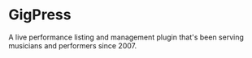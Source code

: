# GigPress

A live performance listing and management plugin that's been serving musicians and performers since 2007.
